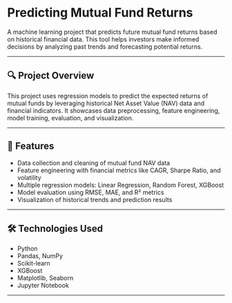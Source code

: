# Predicting Mutual Fund Returns

A machine learning project that predicts future mutual fund returns based on historical financial data. This tool helps investors make informed decisions by analyzing past trends and forecasting potential returns.

---

## 🔍 Project Overview

This project uses regression models to predict the expected returns of mutual funds by leveraging historical Net Asset Value (NAV) data and financial indicators. It showcases data preprocessing, feature engineering, model training, evaluation, and visualization.

---

## 🚀 Features

- Data collection and cleaning of mutual fund NAV data
- Feature engineering with financial metrics like CAGR, Sharpe Ratio, and volatility
- Multiple regression models: Linear Regression, Random Forest, XGBoost
- Model evaluation using RMSE, MAE, and R² metrics
- Visualization of historical trends and prediction results

---

## 🛠 Technologies Used

- Python  
- Pandas, NumPy  
- Scikit-learn  
- XGBoost  
- Matplotlib, Seaborn  
- Jupyter Notebook

---


